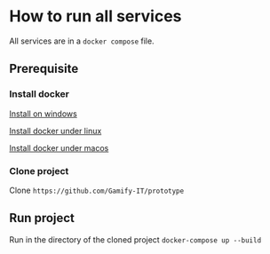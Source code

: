 # How to run all services

All services are in a `docker compose` file.

## Prerequisite

### Install docker

[Install on windows](https://docs.docker.com/desktop/windows/install/)

[Install docker under linux](https://docs.docker.com/desktop/linux/install/)

[Install docker under macos](https://docs.docker.com/desktop/mac/install/)

### Clone project

Clone `https://github.com/Gamify-IT/prototype`

## Run project

Run in the directory of the cloned project `docker-compose up --build`
